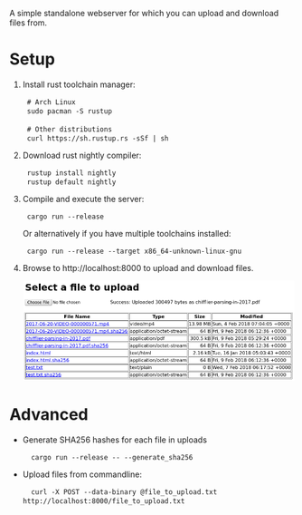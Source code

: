 A simple standalone webserver for which you can upload and download files from.

# Setup
1. Install rust toolchain manager:

        # Arch Linux
        sudo pacman -S rustup

        # Other distributions
        curl https://sh.rustup.rs -sSf | sh

2. Download rust nightly compiler:

        rustup install nightly
        rustup default nightly

3. Compile and execute the server:

        cargo run --release

   Or alternatively if you have multiple toolchains installed:

        cargo run --release --target x86_64-unknown-linux-gnu

4. Browse to http://localhost:8000 to upload and download files.

    ![Upload server web interface](/doc/uploadserver.png)

# Advanced

* Generate SHA256 hashes for each file in uploads

        cargo run --release -- --generate_sha256

* Upload files from commandline:

        curl -X POST --data-binary @file_to_upload.txt http://localhost:8000/file_to_upload.txt
